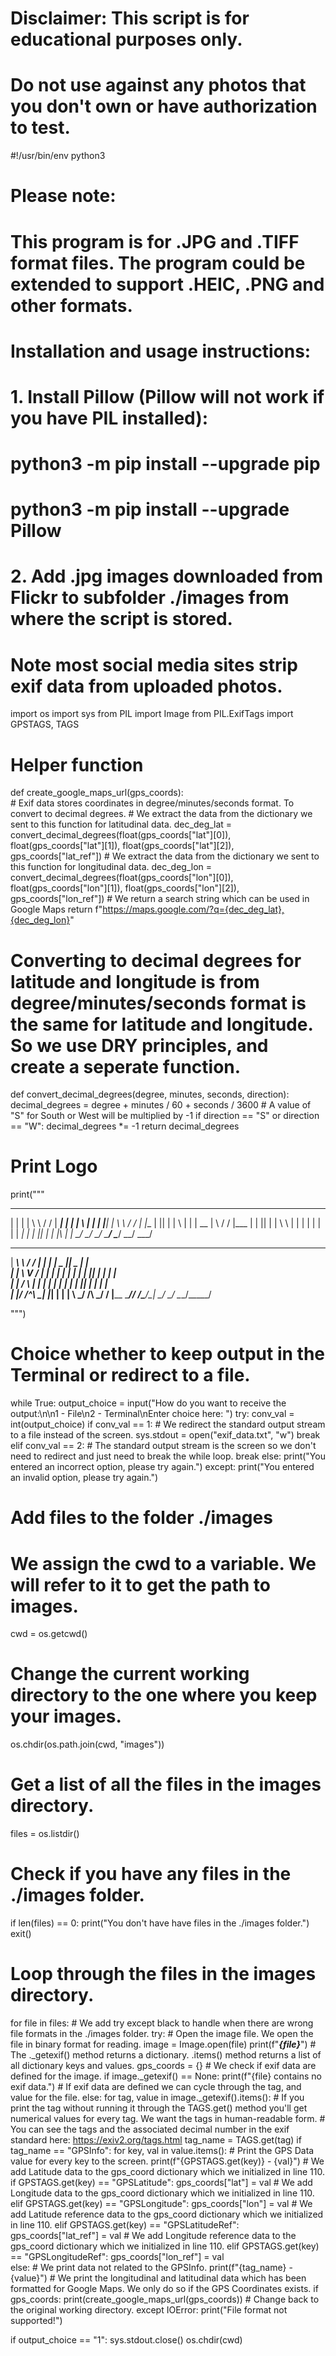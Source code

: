 # Disclaimer: This script is for educational purposes only.  
# Do not use against any photos that you don't own or have authorization to test. 

#!/usr/bin/env python3

# Please note: 
# This program is for .JPG and .TIFF format files. The program could be extended to support .HEIC, .PNG and other formats.
# Installation and usage instructions:
# 1. Install Pillow (Pillow will not work if you have PIL installed):
# python3 -m pip install --upgrade pip
# python3 -m pip install --upgrade Pillow
# 2. Add .jpg images downloaded from Flickr to subfolder ./images from where the script is stored. 
# Note most social media sites strip exif data from uploaded photos.


import os
import sys
from PIL import Image
from PIL.ExifTags import GPSTAGS, TAGS


# Helper function
def create_google_maps_url(gps_coords):            
    # Exif data stores coordinates in degree/minutes/seconds format. To convert to decimal degrees.
    # We extract the data from the dictionary we sent to this function for latitudinal data.
    dec_deg_lat = convert_decimal_degrees(float(gps_coords["lat"][0]),  float(gps_coords["lat"][1]), float(gps_coords["lat"][2]), gps_coords["lat_ref"])
    # We extract the data from the dictionary we sent to this function for longitudinal data.
    dec_deg_lon = convert_decimal_degrees(float(gps_coords["lon"][0]),  float(gps_coords["lon"][1]), float(gps_coords["lon"][2]), gps_coords["lon_ref"])
    # We return a search string which can be used in Google Maps
    return f"https://maps.google.com/?q={dec_deg_lat},{dec_deg_lon}"


# Converting to decimal degrees for latitude and longitude is from degree/minutes/seconds format is the same for latitude and longitude. So we use DRY principles, and create a seperate function.
def convert_decimal_degrees(degree, minutes, seconds, direction):
    decimal_degrees = degree + minutes / 60 + seconds / 3600
    # A value of "S" for South or West will be multiplied by -1
    if direction == "S" or direction == "W":
        decimal_degrees *= -1
    return decimal_degrees
        

# Print Logo
print("""
 __    __   __      __   ______     ____   ___    __
|  |  |  |  \ \    / /   |  ___|   |    |  |  \   | |
|  |__|  |   \ \  / /    |  |__    | || |  |   \  | | 
|   __   |    \ \/ /     |___  |   | || |  |  \ \ | |
|  |  |  |     |  |      ____| |   | || |  |  |\ \| |
\__/  \__/     \__/      \_____/   \____/  \__/ \___/ 
                                                                
                                                                
 _______   _____________   _____ _____  _____ _     
|  ___\ \ / /_   _|  ___| |_   _|  _  ||  _  | |    
| |__  \ V /  | | | |_      | | | | | || | | | |    
|  __| /   \  | | |  _|     | | | | | || | | | |    
| |___/ /^\ \_| |_| |       | | \ \_/ /\ \_/ / |____
\____/\/   \/\___/\_|       \_/  \___/  \___/\_____/
                                                    
                                                    
""")


# Choice whether to keep output in the Terminal or redirect to a file.
while True:
    output_choice = input("How do you want to receive the output:\n\n1 - File\n2 - Terminal\nEnter choice here: ")
    try:
        conv_val = int(output_choice)
        if conv_val == 1:
            # We redirect the standard output stream to a file instead of the screen.
            sys.stdout = open("exif_data.txt", "w")
            break
        elif conv_val == 2:
            # The standard output stream is the screen so we don't need to redirect and just need to break the while loop.
            break
        else:
            print("You entered an incorrect option, please try again.")
    except:
        print("You entered an invalid option, please try again.")


# Add files to the folder ./images
# We assign the cwd to a variable. We will refer to it to get the path to images.
cwd = os.getcwd()
# Change the current working directory to the one where you keep your images.
os.chdir(os.path.join(cwd, "images"))
# Get a list of all the files in the images directory.
files = os.listdir()

# Check if you have any files in the ./images folder.
if len(files) == 0:
    print("You don't have have files in the ./images folder.")
    exit()
# Loop through the files in the images directory.
for file in files:
    # We add try except black to handle when there are wrong file formats in the ./images folder.
    try:
        # Open the image file. We open the file in binary format for reading.
        image = Image.open(file)
        print(f"_______________________________________________________________{file}_______________________________________________________________")
        # The ._getexif() method returns a dictionary. .items() method returns a list of all dictionary keys and values.
        gps_coords = {}
        # We check if exif data are defined for the image. 
        if image._getexif() == None:
            print(f"{file} contains no exif data.")
        # If exif data are defined we can cycle through the tag, and value for the file.
        else:
            for tag, value in image._getexif().items():
                # If you print the tag without running it through the TAGS.get() method you'll get numerical values for every tag. We want the tags in human-readable form. 
                # You can see the tags and the associated decimal number in the exif standard here: https://exiv2.org/tags.html
                tag_name = TAGS.get(tag)
                if tag_name == "GPSInfo":
                    for key, val in value.items():
                        # Print the GPS Data value for every key to the screen.
                        print(f"{GPSTAGS.get(key)} - {val}")
                        # We add Latitude data to the gps_coord dictionary which we initialized in line 110.
                        if GPSTAGS.get(key) == "GPSLatitude":
                            gps_coords["lat"] = val
                        # We add Longitude data to the gps_coord dictionary which we initialized in line 110.
                        elif GPSTAGS.get(key) == "GPSLongitude":
                            gps_coords["lon"] = val
                        # We add Latitude reference data to the gps_coord dictionary which we initialized in line 110.
                        elif GPSTAGS.get(key) == "GPSLatitudeRef":
                            gps_coords["lat_ref"] = val
                        # We add Longitude reference data to the gps_coord dictionary which we initialized in line 110.
                        elif GPSTAGS.get(key) == "GPSLongitudeRef":
                            gps_coords["lon_ref"] = val   
                else:
                    # We print data not related to the GPSInfo.
                    print(f"{tag_name} - {value}")
            # We print the longitudinal and latitudinal data which has been formatted for Google Maps. We only do so if the GPS Coordinates exists. 
            if gps_coords:
                print(create_google_maps_url(gps_coords))
            # Change back to the original working directory.
    except IOError:
        print("File format not supported!")

if output_choice == "1":
    sys.stdout.close()
os.chdir(cwd)
